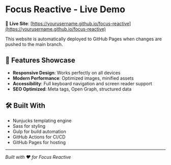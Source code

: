 # Focus Reactive - Live Demo

🚀 **Live Site**: [https://yourusername.github.io/focus-reactive](https://yourusername.github.io/focus-reactive)

This website is automatically deployed to GitHub Pages when changes are pushed to the main branch.

## 📱 Features Showcase

- **Responsive Design**: Works perfectly on all devices
- **Modern Performance**: Optimized images, minified assets
- **Accessibility**: Full keyboard navigation and screen reader support
- **SEO Optimized**: Meta tags, Open Graph, structured data

## 🛠️ Built With

- Nunjucks templating engine
- Sass for styling
- Gulp for build automation
- GitHub Actions for CI/CD
- GitHub Pages for hosting

---

*Built with ❤️ for Focus Reactive*
